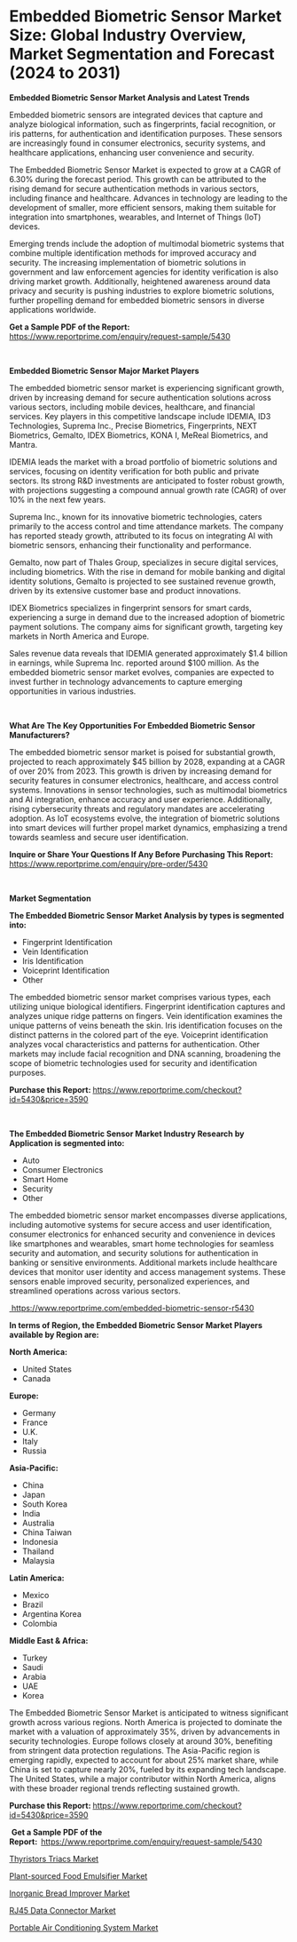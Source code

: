 <p><h1>Embedded Biometric Sensor Market Size: Global Industry Overview, Market Segmentation and Forecast (2024 to 2031)</h1></p><p><strong>Embedded Biometric Sensor Market Analysis and Latest Trends</strong></p>
<p><p>Embedded biometric sensors are integrated devices that capture and analyze biological information, such as fingerprints, facial recognition, or iris patterns, for authentication and identification purposes. These sensors are increasingly found in consumer electronics, security systems, and healthcare applications, enhancing user convenience and security.</p><p>The Embedded Biometric Sensor Market is expected to grow at a CAGR of 6.30% during the forecast period. This growth can be attributed to the rising demand for secure authentication methods in various sectors, including finance and healthcare. Advances in technology are leading to the development of smaller, more efficient sensors, making them suitable for integration into smartphones, wearables, and Internet of Things (IoT) devices.</p><p>Emerging trends include the adoption of multimodal biometric systems that combine multiple identification methods for improved accuracy and security. The increasing implementation of biometric solutions in government and law enforcement agencies for identity verification is also driving market growth. Additionally, heightened awareness around data privacy and security is pushing industries to explore biometric solutions, further propelling demand for embedded biometric sensors in diverse applications worldwide.</p></p>
<p><strong>Get a Sample PDF of the Report:&nbsp;</strong> <a href="https://www.reportprime.com/enquiry/request-sample/5430?utm_campaign=12&utm_medium=2&utm_source=Github&utm_content=ia&utm_term=10102024&utm_id=embedded-biometric-sensor">https://www.reportprime.com/enquiry/request-sample/5430</a></p>
<p>&nbsp;</p>
<p><strong>Embedded Biometric Sensor Major Market Players</strong></p>
<p><p>The embedded biometric sensor market is experiencing significant growth, driven by increasing demand for secure authentication solutions across various sectors, including mobile devices, healthcare, and financial services. Key players in this competitive landscape include IDEMIA, ID3 Technologies, Suprema Inc., Precise Biometrics, Fingerprints, NEXT Biometrics, Gemalto, IDEX Biometrics, KONA I, MeReal Biometrics, and Mantra.</p><p>IDEMIA leads the market with a broad portfolio of biometric solutions and services, focusing on identity verification for both public and private sectors. Its strong R&D investments are anticipated to foster robust growth, with projections suggesting a compound annual growth rate (CAGR) of over 10% in the next few years.</p><p>Suprema Inc., known for its innovative biometric technologies, caters primarily to the access control and time attendance markets. The company has reported steady growth, attributed to its focus on integrating AI with biometric sensors, enhancing their functionality and performance.</p><p>Gemalto, now part of Thales Group, specializes in secure digital services, including biometrics. With the rise in demand for mobile banking and digital identity solutions, Gemalto is projected to see sustained revenue growth, driven by its extensive customer base and product innovations.</p><p>IDEX Biometrics specializes in fingerprint sensors for smart cards, experiencing a surge in demand due to the increased adoption of biometric payment solutions. The company aims for significant growth, targeting key markets in North America and Europe.</p><p>Sales revenue data reveals that IDEMIA generated approximately $1.4 billion in earnings, while Suprema Inc. reported around $100 million. As the embedded biometric sensor market evolves, companies are expected to invest further in technology advancements to capture emerging opportunities in various industries.</p></p>
<p>&nbsp;</p>
<p><strong>What Are The Key Opportunities For Embedded Biometric Sensor Manufacturers?</strong></p>
<p><p>The embedded biometric sensor market is poised for substantial growth, projected to reach approximately $45 billion by 2028, expanding at a CAGR of over 20% from 2023. This growth is driven by increasing demand for security features in consumer electronics, healthcare, and access control systems. Innovations in sensor technologies, such as multimodal biometrics and AI integration, enhance accuracy and user experience. Additionally, rising cybersecurity threats and regulatory mandates are accelerating adoption. As IoT ecosystems evolve, the integration of biometric solutions into smart devices will further propel market dynamics, emphasizing a trend towards seamless and secure user identification.</p></p>
<p><strong>Inquire or Share Your Questions If Any Before Purchasing This Report:</strong> <a href="https://www.reportprime.com/enquiry/pre-order/5430?utm_campaign=12&utm_medium=2&utm_source=Github&utm_content=ia&utm_term=10102024&utm_id=embedded-biometric-sensor">https://www.reportprime.com/enquiry/pre-order/5430</a></p>
<p>&nbsp;</p>
<p><strong>Market Segmentation</strong></p>
<p><strong>The Embedded Biometric Sensor Market Analysis by types is segmented into:</strong></p>
<p><ul><li>Fingerprint Identification</li><li>Vein Identification</li><li>Iris Identification</li><li>Voiceprint Identification</li><li>Other</li></ul></p>
<p><p>The embedded biometric sensor market comprises various types, each utilizing unique biological identifiers. Fingerprint identification captures and analyzes unique ridge patterns on fingers. Vein identification examines the unique patterns of veins beneath the skin. Iris identification focuses on the distinct patterns in the colored part of the eye. Voiceprint identification analyzes vocal characteristics and patterns for authentication. Other markets may include facial recognition and DNA scanning, broadening the scope of biometric technologies used for security and identification purposes.</p></p>
<p><strong>Purchase this Report:&nbsp;</strong><a href="https://www.reportprime.com/checkout?id=5430&price=3590&utm_campaign=12&utm_medium=2&utm_source=Github&utm_content=ia&utm_term=10102024&utm_id=embedded-biometric-sensor">https://www.reportprime.com/checkout?id=5430&price=3590</a></p>
<p>&nbsp;</p>
<p><strong>The Embedded Biometric Sensor Market Industry Research by Application is segmented into:</strong></p>
<p><ul><li>Auto</li><li>Consumer Electronics</li><li>Smart Home</li><li>Security</li><li>Other</li></ul></p>
<p><p>The embedded biometric sensor market encompasses diverse applications, including automotive systems for secure access and user identification, consumer electronics for enhanced security and convenience in devices like smartphones and wearables, smart home technologies for seamless security and automation, and security solutions for authentication in banking or sensitive environments. Additional markets include healthcare devices that monitor user identity and access management systems. These sensors enable improved security, personalized experiences, and streamlined operations across various sectors.</p></p>
<p><a href="https://www.reportprime.com/embedded-biometric-sensor-r5430?utm_campaign=12&utm_medium=2&utm_source=Github&utm_content=ia&utm_term=10102024&utm_id=embedded-biometric-sensor">&nbsp;https://www.reportprime.com/embedded-biometric-sensor-r5430</a></p>
<p><strong>In terms of Region, the Embedded Biometric Sensor Market Players available by Region are:</strong></p>
<p>
    <p> <strong> North America: </strong>
        <ul>
            <li>United States</li>
            <li>Canada</li>
        </ul>
        </p> 
    <p> <strong> Europe: </strong>
        <ul>
            <li>Germany</li>
            <li>France</li>
            <li>U.K.</li>
            <li>Italy</li>
            <li>Russia</li>
        </ul>
        </p> 
    <p> <strong> Asia-Pacific: </strong>
        <ul>
            <li>China</li>
            <li>Japan</li>
            <li>South Korea</li>
            <li>India</li>
            <li>Australia</li>
            <li>China Taiwan</li>
            <li>Indonesia</li>
            <li>Thailand</li>
            <li>Malaysia</li>
        </ul>
        </p> 
    <p> <strong> Latin America: </strong>
        <ul>
            <li>Mexico</li>
            <li>Brazil</li>
            <li>Argentina Korea</li>
            <li>Colombia</li>
        </ul>
        </p> 
    <p> <strong> Middle East & Africa: </strong>
        <ul>
            <li>Turkey</li>
            <li>Saudi</li>
            <li>Arabia</li>
            <li>UAE</li>
            <li>Korea</li>
        </ul>
    </p>
    </p>
<p><p>The Embedded Biometric Sensor Market is anticipated to witness significant growth across various regions. North America is projected to dominate the market with a valuation of approximately 35%, driven by advancements in security technologies. Europe follows closely at around 30%, benefiting from stringent data protection regulations. The Asia-Pacific region is emerging rapidly, expected to account for about 25% market share, while China is set to capture nearly 20%, fueled by its expanding tech landscape. The United States, while a major contributor within North America, aligns with these broader regional trends reflecting sustained growth.</p></p>
<p><strong>Purchase this Report: </strong><a href="https://www.reportprime.com/checkout?id=5430&price=3590&utm_campaign=12&utm_medium=2&utm_source=Github&utm_content=ia&utm_term=10102024&utm_id=embedded-biometric-sensor">https://www.reportprime.com/checkout?id=5430&price=3590</a></p>
<p>&nbsp;<strong>Get a Sample PDF of the Report:&nbsp;&nbsp;</strong><a href="https://www.reportprime.com/enquiry/request-sample/5430?utm_campaign=12&utm_medium=2&utm_source=Github&utm_content=ia&utm_term=10102024&utm_id=embedded-biometric-sensor">https://www.reportprime.com/enquiry/request-sample/5430</a></p>
<p><strong></strong></p>
<p><p><a href="https://github.com/GenaGaines34/Market-Research-Report-List-1/blob/main/thyristors-triacs-market.md?utm_campaign=12&utm_medium=2&utm_source=Github&utm_content=ia&utm_term=10102024&utm_id=embedded-biometric-sensor">Thyristors Triacs Market</a></p><p><a href="https://issuu.com/reportprime-2/docs/plant-sourced-food-emulsifier-marke_4b2679929454c6?utm_campaign=12&utm_medium=2&utm_source=Github&utm_content=ia&utm_term=10102024&utm_id=embedded-biometric-sensor">Plant-sourced Food Emulsifier Market</a></p><p><a href="https://issuu.com/reportprime-2/docs/inorganic-bread-improver-market-siz_0fe7a0307edaab?utm_campaign=12&utm_medium=2&utm_source=Github&utm_content=ia&utm_term=10102024&utm_id=embedded-biometric-sensor">Inorganic Bread Improver Market</a></p><p><a href="https://github.com/AbbasMahmud554/Market-Research-Report-List-1/blob/main/rj45-data-connector-market.md?utm_campaign=12&utm_medium=2&utm_source=Github&utm_content=ia&utm_term=10102024&utm_id=embedded-biometric-sensor">RJ45 Data Connector Market</a></p><p><a href="https://www.linkedin.com/pulse/portable-air-conditioning-system-market-forecast-global-trends-bjsrc?utm_campaign=12&utm_medium=2&utm_source=Github&utm_content=ia&utm_term=10102024&utm_id=embedded-biometric-sensor">Portable Air Conditioning System Market</a></p></p>
